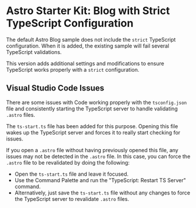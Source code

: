 # Astro Starter Kit: Blog with Strict TypeScript Configuration

The default Astro Blog sample does not include the `strict` TypeScript
configuration. When it is added, the existing sample will fail several
TypeScript validations.

This version adds additional settings and modifications to ensure TypeScript
works properly with a `strict` configuration.

## Visual Studio Code Issues

There are some issues with Code working properly with the `tsconfig.json` file
and consistently starting the TypeScript server to handle validating `.astro`
files.

The `ts-start.ts` file has been added for this purpose. Opening this file wakes
up the TypeScript server and forces it to really start checking for issues.

If you open a `.astro` file without having previously opened this file, any
issues may not be detected in the `.astro` file. In this case, you can force
the `.astro` file to be revalidated by doing the following:

-  Open the `ts-start.ts` file and leave it focused.
-  Use the Command Palette and run the "TypeScript: Restart TS Server" command.
-  Alternatively, just save the `ts-start.ts` file without any changes to force
   the TypeScript server to revalidate `.astro` files.

